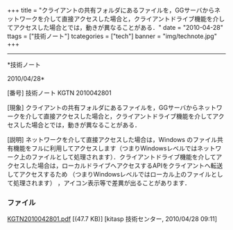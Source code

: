 ﻿+++
title = "クライアントの共有フォルダにあるファイルを，GGサーバからネットワークを介して直接アクセスした場合と，クライアントドライブ機能を介してアクセスした場合とでは，動きが異なることがある．"
date = "2010-04-28"
ttags = ["技術ノート"]
tcategories = ["tech"]
banner = "img/technote.jpg"
+++

-----------------------------------------------------------------------------------------------------------------------------

*技術ノート

2010/04/28*


[番号]
技術ノート KGTN 2010042801

[現象]
クライアントの共有フォルダにあるファイルを，GGサーバからネットワークを介して直接アクセスした場合と，クライアントドライブ機能を介してアクセスした場合とでは，動きが異なることがある．

[説明]
ネットワークを介して直接アクセスした場合は，Windows
のファイル共有機能をフルに利用してアクセスします（つまりWindowsレベルではネットワーク上のファイルとして処理されます）．クライアントドライブ機能を介してアクセスした場合は，ローカルドライブへアクセスするAPIをクライアントへ転送してアクセスするため
（つまりWindowsレベルではローカル上のファイルとして処理されます）
，アイコン表示等で差異が出ることがあります．


### ファイル

 
 


[KGTN2010042801.pdf](http://techreport.kitasp.net/attachments/download/159/KGTN2010042801.pdf)
 [(47.7 KB)] [kitasp 技術センター, 2010/04/28
09:11]


 


 

